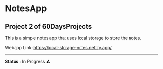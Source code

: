 # NotesApp

## Project 2 of 60DaysProjects

This is a simple notes app that uses local storage to store the notes.

Webapp Link: https://local-storage-notes.netlify.app/

<hr>

**Status** : In Progress ⚠️


